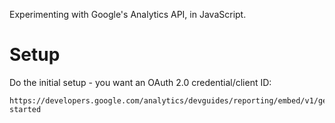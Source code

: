 Experimenting with Google's Analytics API, in JavaScript.

# Setup

Do the initial setup - you want an OAuth 2.0 credential/client ID:

    https://developers.google.com/analytics/devguides/reporting/embed/v1/getting-started
